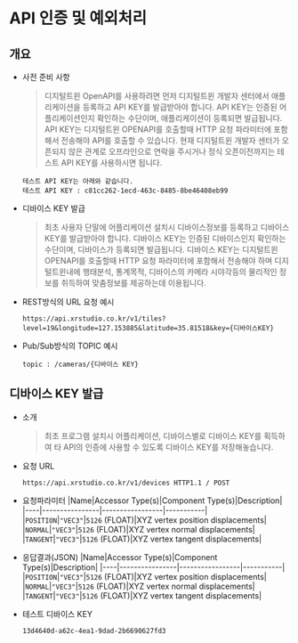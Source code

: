 # API 인증 및 예외처리

## 개요

* 사전 준비 사항
	> 디지털트윈 OpenAPI를 사용하려면 먼저 디지털트윈 개발자 센터에서 애플리케이션을 등록하고 API KEY를 발급받아야 합니다. API KEY는 인증된 어플리케이션인지 확인하는 수단이며, 애플리케이션이 등록되면 발급됩니다. API KEY는 디지털트윈 OPENAPI를 호출할때 HTTP 요청 파라미터에 포함해서 전송해야 API를 호출할 수 있습니다. 현재 디지털트윈 개발자 센터가 오픈되지 않은 관계로 오프라인으로 연락을 주시거나 정식 오픈이전까지는 테스트 API KEY를 사용하시면 됩니다.

	```
	테스트 API KEY는 아래와 같습니다.	
	테스트 API KEY : c81cc262-1ecd-463c-8485-8be46408eb99
	```

* 디바이스 KEY 발급
	> 최초 사용자 단말에 어플리케이션 설치시 디바이스정보를 등록하고 디바이스 KEY를  발급받아야 합니다. 디바이스 KEY는 인증된 디바이스인지 확인하는 수단이며, 디바이스가 등록되면   발급됩니다. 디바이스 KEY는 디지털트윈 OPENAPI를 호출할때 HTTP 요청 파라미터에 포함해서 전송해야 하며 디지털트윈내에 행태분석, 통계목적, 디바이스의  카메라 시야각등의 물리적인 정보를 취득하여 맞춤정보를 제공하는데 이용됩니다.

* REST방식의 URL 요청 예시
	```
	https://api.xrstudio.co.kr/v1/tiles?level=19&longitude=127.153885&latitude=35.81518&key={디바이스KEY}
	```

* Pub/Sub방식의 TOPIC 예시
	```
	topic : /cameras/{디바이스 KEY}
	```
	
## 디바이스 KEY 발급
* 소개
	> 최초 프로그램 설치시 어플리케이션, 디바이스별로 디바이스 KEY를 획득하여 타 API의 인증에 사용할 수 있도록 디바이스 KEY를 저장해놓습니다.

* 요청 URL
	```
	https://api.xrstudio.co.kr/v1/devices HTTP1.1 / POST
	```
* 요청파라미터
|Name|Accessor Type(s)|Component Type(s)|Description|
|----|----------------|-----------------|-----------|
|`POSITION`|`"VEC3"`|`5126`&nbsp;(FLOAT)|XYZ vertex position displacements|
|`NORMAL`|`"VEC3"`|`5126`&nbsp;(FLOAT)|XYZ vertex normal displacements|
|`TANGENT`|`"VEC3"`|`5126`&nbsp;(FLOAT)|XYZ vertex tangent displacements|
* 응답결과(JSON)
|Name|Accessor Type(s)|Component Type(s)|Description|
|----|----------------|-----------------|-----------|
|`POSITION`|`"VEC3"`|`5126`&nbsp;(FLOAT)|XYZ vertex position displacements|
|`NORMAL`|`"VEC3"`|`5126`&nbsp;(FLOAT)|XYZ vertex normal displacements|
|`TANGENT`|`"VEC3"`|`5126`&nbsp;(FLOAT)|XYZ vertex tangent displacements|
* 테스트 디바이스 KEY 
	```
	13d4640d-a62c-4ea1-9dad-2b6690627fd3
	```
	